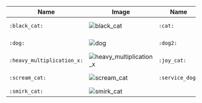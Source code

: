 | Name | Image | Name | Image | Name | Image | Name | Image |
| --- | --- | --- | --- | --- | --- | --- | --- |
| `:black_cat:` | ![black_cat](https://github.githubassets.com/images/icons/emoji/unicode/1f408-2b1b.png?v8) | `:cat:` | ![cat](https://github.githubassets.com/images/icons/emoji/unicode/1f431.png?v8) | `:cat2:` | ![cat2](https://github.githubassets.com/images/icons/emoji/unicode/1f408.png?v8) | `:crying_cat_face:` | ![crying_cat_face](https://github.githubassets.com/images/icons/emoji/unicode/1f63f.png?v8) |
| `:dog:` | ![dog](https://github.githubassets.com/images/icons/emoji/unicode/1f436.png?v8) | `:dog2:` | ![dog2](https://github.githubassets.com/images/icons/emoji/unicode/1f415.png?v8) | `:guide_dog:` | ![guide_dog](https://github.githubassets.com/images/icons/emoji/unicode/1f9ae.png?v8) | `:heart_eyes_cat:` | ![heart_eyes_cat](https://github.githubassets.com/images/icons/emoji/unicode/1f63b.png?v8) |
| `:heavy_multiplication_x:` | ![heavy_multiplication_x](https://github.githubassets.com/images/icons/emoji/unicode/2716.png?v8) | `:joy_cat:` | ![joy_cat](https://github.githubassets.com/images/icons/emoji/unicode/1f639.png?v8) | `:kissing_cat:` | ![kissing_cat](https://github.githubassets.com/images/icons/emoji/unicode/1f63d.png?v8) | `:pouting_cat:` | ![pouting_cat](https://github.githubassets.com/images/icons/emoji/unicode/1f63e.png?v8) |
| `:scream_cat:` | ![scream_cat](https://github.githubassets.com/images/icons/emoji/unicode/1f640.png?v8) | `:service_dog:` | ![service_dog](https://github.githubassets.com/images/icons/emoji/unicode/1f415-1f9ba.png?v8) | `:smile_cat:` | ![smile_cat](https://github.githubassets.com/images/icons/emoji/unicode/1f638.png?v8) | `:smiley_cat:` | ![smiley_cat](https://github.githubassets.com/images/icons/emoji/unicode/1f63a.png?v8) |
| `:smirk_cat:` | ![smirk_cat](https://github.githubassets.com/images/icons/emoji/unicode/1f63c.png?v8) |  |  |  |  |  |  |
